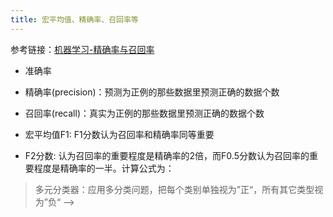```yaml
---
title: 宏平均值、精确率、召回率等
---
```

参考链接：[机器学习-精确率与召回率](https://zhuanlan.zhihu.com/p/56316526)


<template>
  <img :src="$withBase('/images/精确率与召回率.png')"alt="精确率与召回率">
</template>


+ 准确率

<template>
  <img :src="$withBase('/images/准确率.jpg')"alt="准确率">
</template>

+ 精确率(precision)：预测为正例的那些数据里预测正确的数据个数

<template>
  <img :src="$withBase('/images/精确率.jpg')"alt="精确率">
</template>

+ 召回率(recall)：真实为正例的那些数据里预测正确的数据个数

<template>
  <img :src="$withBase('/images/召回率.jpg')"alt="召回率">
</template>

+ 宏平均值F1: F1分数认为召回率和精确率同等重要

<template>
  <img :src="$withBase('/images/宏平均值.jpg')"alt="宏平均值">
</template>

+ F2分数: 认为召回率的重要程度是精确率的2倍，而F0.5分数认为召回率的重要程度是精确率的一半。计算公式为：

<template>
  <img :src="$withBase('/images/其余宏平均值.png')"alt="其余宏平均值">
</template>


> 多元分类器：应用多分类问题，把每个类别单独视为”正“，所有其它类型视为”负“ -->